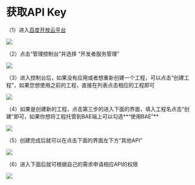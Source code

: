 # 获取API Key

（1）进入[百度开放云平台](http://developer.baidu.com)

![](/md/images/dev.png)

（2）点击“管理控制台”并选择 “开发者服务管理”

![](/md/images/select_service.png)

（3）进入控制台后，如果没有应用或者想重新创建一个工程，可以点击“创建工程”，如果您想使用之前的工程，直接在列表点击相应的工程即可

![](/md/images/create_or_select_app.png)

（4）如果是创建新的工程，点击第三步的进入下面的界面，填入工程名点击“创建”即可，如果你想将工程托管到BAE端上可以勾选**“使用BAE”**

![](/md/images/create.png)

（5）创建完成后就可以在点击下面的界面左下方“其他API”

![](/md/images/click_api.png)

（6）进入下面后就可根据自己的需求申请相应API的权限

![](/md/images/api_swtich.png)